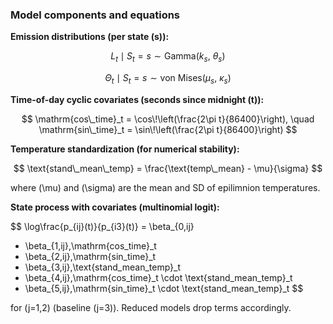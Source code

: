### Model components and equations

**Emission distributions (per state \(s\)):**

$$
L_t \mid S_t=s \sim \text{Gamma}(k_s,\ \theta_s)
$$

$$
\Theta_t \mid S_t=s \sim \text{von Mises}(\mu_s,\ \kappa_s)
$$

**Time-of-day cyclic covariates (seconds since midnight \(t\)):**

$$
\mathrm{cos\_time}_t = \cos\!\left(\frac{2\pi t}{86400}\right), \quad
\mathrm{sin\_time}_t = \sin\!\left(\frac{2\pi t}{86400}\right)
$$

**Temperature standardization (for numerical stability):**

$$
\text{stand\_mean\_temp} = \frac{\text{temp\_mean} - \mu}{\sigma}
$$

where \(\mu\) and \(\sigma\) are the mean and SD of epilimnion temperatures.

**State process with covariates (multinomial logit):**

$$
\log\frac{p_{ij}(t)}{p_{i3}(t)} =
\beta_{0,ij}
+ \beta_{1,ij}\,\mathrm{cos\_time}_t
+ \beta_{2,ij}\,\mathrm{sin\_time}_t
+ \beta_{3,ij}\,\text{stand\_mean\_temp}_t
+ \beta_{4,ij}\,\mathrm{cos\_time}_t \cdot \text{stand\_mean\_temp}_t
+ \beta_{5,ij}\,\mathrm{sin\_time}_t \cdot \text{stand\_mean\_temp}_t
$$

for \(j=1,2\) (baseline \(j=3\)). Reduced models drop terms accordingly.
